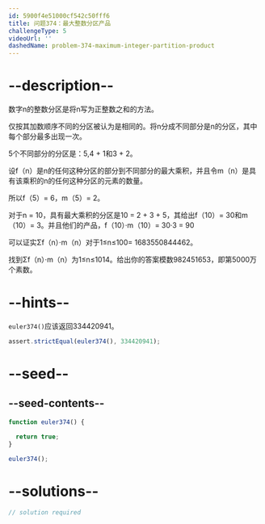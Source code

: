 ```yaml
---
id: 5900f4e51000cf542c50fff6
title: 问题374：最大整数分区产品
challengeType: 5
videoUrl: ''
dashedName: problem-374-maximum-integer-partition-product
---
```


# --description--

数字n的整数分区是将n写为正整数之和的方法。

仅按其加数顺序不同的分区被认为是相同的。将n分成不同部分是n的分区，其中每个部分最多出现一次。

5个不同部分的分区是：5,4 + 1和3 + 2。

设f（n）是n的任何这种分区的部分到不同部分的最大乘积，并且令m（n）是具有该乘积的n的任何这种分区的元素的数量。

所以f（5）= 6，m（5）= 2。

对于n = 10，具有最大乘积的分区是10 = 2 + 3 + 5，其给出f（10）= 30和m（10）= 3。并且他们的产品，f（10）·m（10）= 30·3 = 90

可以证实Σf（n）·m（n）对于1≤n≤100= 1683550844462。

找到Σf（n）·m（n）为1≤n≤1014。给出你的答案模数982451653，即第5000万个素数。

# --hints--

`euler374()`应该返回334420941。

```js
assert.strictEqual(euler374(), 334420941);
```

# --seed--

## --seed-contents--

```js
function euler374() {

  return true;
}

euler374();
```

# --solutions--

```js
// solution required
```
